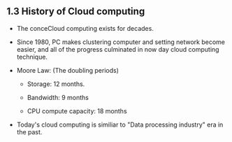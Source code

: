 ## 1.3 History of Cloud computing

- The conceCloud computing exists for decades.

- Since 1980, PC makes clustering computer and setting network become easier, and all of the progress culminated in now day cloud computing technique.
 
- Moore Law: (The doubling periods)
  
  - Storage: 12 months.

  - Bandwidth: 9 months

  - CPU compute capacity: 18 months

- Today's cloud computing is similiar to "Data processing industry" era in the past.